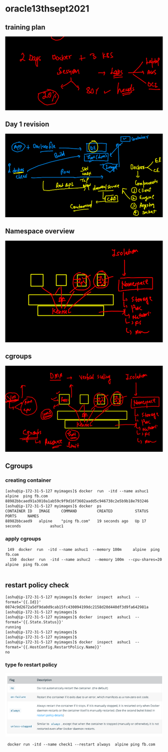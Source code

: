 # oracle13thsept2021

## training plan 

<img src="plan.png">


## Day 1 revision 

<img src="ev.png">

## Namespace overview 

<img src="ns.png">

## cgroups 

<img src="cg.png">


## Cgroups 

### creating container

```
[ashu@ip-172-31-5-127 myimages]$ docker  run  -itd --name ashuc1  alpine  ping fb.com 
88982bbcaed91a3010a1ab59c9f9d16f3602aadd5c946738c2e5b9b18e793246
[ashu@ip-172-31-5-127 myimages]$ docker  ps
CONTAINER ID   IMAGE     COMMAND         CREATED          STATUS          PORTS     NAMES
88982bbcaed9   alpine    "ping fb.com"   19 seconds ago   Up 17 seconds             ashuc1

```

### apply cgroups 

```
 149  docker  run  -itd --name ashuc1  --memory 100m     alpine  ping fb.com 
  150  docker  run  -itd --name ashuc2  --memory 100m  --cpu-shares=20   alpine  ping fb.com 
  
```

## restart policy check 

```
[ashu@ip-172-31-5-127 myimages]$ docker  inspect  ashuc1  --format='{{.Id}}'
0874c9d2672a5df9da0d9cab15fc430094199dc2158d20d440df3d9fa642981a
[ashu@ip-172-31-5-127 myimages]$ 
[ashu@ip-172-31-5-127 myimages]$ docker  inspect  ashuc1  --format='{{.State.Status}}'
running
[ashu@ip-172-31-5-127 myimages]$ 
[ashu@ip-172-31-5-127 myimages]$ 
[ashu@ip-172-31-5-127 myimages]$ docker  inspect  ashuc1  --format='{{.HostConfig.RestartPolicy.Name}}'
no

```

### type fo restart policy 

<img src="restart.png">


```
 docker run -itd --name check1 --restart always  alpine ping fb.com 
 
```

